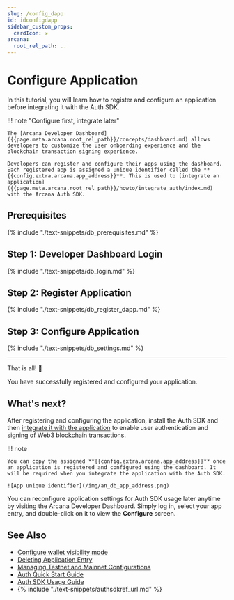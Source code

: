 ```yaml
---
slug: /config_dapp
id: idconfigdapp
sidebar_custom_props:
  cardIcon: ⚒️
arcana:
  root_rel_path: ..
---
```


# Configure Application

In this tutorial, you will learn how to register and configure an application before integrating it with the Auth SDK. 

!!! note "Configure first, integrate later"

    The [Arcana Developer Dashboard]({{page.meta.arcana.root_rel_path}}/concepts/dashboard.md) allows developers to customize the user onboarding experience and the blockchain transaction signing experience. 
    
    Developers can register and configure their apps using the dashboard. Each registered app is assigned a unique identifier called the **{{config.extra.arcana.app_address}}**. This is used to [integrate an application]({{page.meta.arcana.root_rel_path}}/howto/integrate_auth/index.md) with the Arcana Auth SDK.

## Prerequisites

{% include "./text-snippets/db_prerequisites.md" %}

## Step 1: Developer Dashboard Login

{% include "./text-snippets/db_login.md" %}

## Step 2: Register Application

{% include "./text-snippets/db_register_dapp.md" %}

## Step 3: Configure Application

{% include "./text-snippets/db_settings.md" %}

---

That is all! 🎉

You have successfully registered and configured your application. 

## What's next?

After registering and configuring the application, install the Auth SDK and then [integrate it with the application]({{page.meta.arcana.root_rel_path}}/howto/integrate_auth/index.md) to enable user authentication and signing of Web3 blockchain transactions.

!!! note

    You can copy the assigned **{{config.extra.arcana.app_address}}** once an application is registered and configured using the dashboard. It will be required when you integrate the application with the Auth SDK.

    ![App unique identifier](/img/an_db_app_address.png)

You can reconfigure application settings for Auth SDK usage later anytime by visiting the Arcana Developer Dashboard. Simply log in, select your app entry, and double-click on it to view the **Configure** screen.

## See Also

* [Configure wallet visibility mode]({{page.meta.arcana.root_rel_path}}/howto/arcana_wallet/config_wallet_modes.md)
* [Deleting Application Entry]({{page.meta.arcana.root_rel_path}}/db/config_dApp_with_db.md#delete-application)
* [Managing Testnet and Mainnet Configurations]({{page.meta.arcana.root_rel_path}}/db/config_dApp_with_db.md#manage-testnet-and-mainnet-configurations)
* [Auth Quick Start Guide]({{page.meta.arcana.root_rel_path}}/walletsdk/wallet_qs.md)
* [Auth SDK Usage Guide]({{page.meta.arcana.root_rel_path}}/walletsdk/wallet_usage.md)
* {% include "./text-snippets/authsdkref_url.md" %}